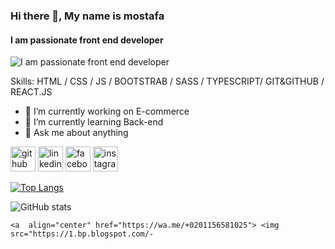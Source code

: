 ### Hi there 👋, My name is mostafa
#### I am passionate front end developer
![I am passionate front end developer](https://images.pexels.com/photos/2882568/pexels-photo-2882568.jpeg?auto=compress&cs=tinysrgb&w=1600)


Skills: HTML / CSS / JS / BOOTSTRAB / SASS / TYPESCRIPT/ GIT&GITHUB / REACT.JS

- 🔭 I’m currently working on E-commerce 
- 🌱 I’m currently learning Back-end 
- 💬 Ask me about anything  


[<img src='https://cdn.jsdelivr.net/npm/simple-icons@3.0.1/icons/github.svg' alt='github' height='40'>](https://github.com/mostafa-rayan1924)  [<img src='https://cdn.jsdelivr.net/npm/simple-icons@3.0.1/icons/linkedin.svg' alt='linkedin' height='40'>](https://www.linkedin.com/in/https://www.linkedin.com/in/mostafa-rayan-86305b247//)  [<img src='https://cdn.jsdelivr.net/npm/simple-icons@3.0.1/icons/facebook.svg' alt='facebook' height='40'>](https://www.facebook.com/https://www.facebook.com/tata.rayan.5)  [<img src='https://cdn.jsdelivr.net/npm/simple-icons@3.0.1/icons/instagram.svg' alt='instagram' height='40'>](https://www.instagram.com/https://www.instagram.com/mostafarayan7/?hl=en/)  

[![Top Langs](https://github-readme-stats.vercel.app/api/top-langs/?username=mostafa-rayan1924)](https://github.com/anuraghazra/github-readme-stats)

![GitHub stats](https://github-readme-stats.vercel.app/api?username=mostafa-rayan1924&show_icons=true)  













    <a  align="center" href="https://wa.me/+0201156581025"> <img src="https://1.bp.blogspot.com/-

 




